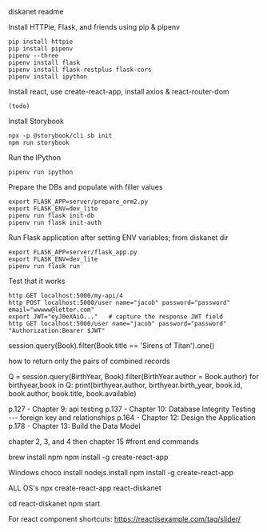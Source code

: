 diskanet readme

Install HTTPie, Flask, and friends using pip & pipenv

    pip install httpie    
    pip install pipenv
    pipenv --three
    pipenv install flask
    pipenv install flask-restplus flask-cors
    pipenv install ipython

Install react, use create-react-app, install axios & react-router-dom

    (todo)

Install Storybook

    npx -p @storybook/cli sb init
    npm run storybook
    
Run the IPython

    pipenv run ipython

Prepare the DBs and populate with filler values

    export FLASK_APP=server/prepare_orm2.py
    export FLASK_ENV=dev_lite
    pipenv run flask init-db
    pipenv run flask init-auth


Run Flask application after setting ENV variables; from diskanet dir

    export FLASK_APP=server/flask_app.py
    export FLASK_ENV=dev_lite
    pipenv run flask run

Test that it works

    http GET localhost:5000/my-api/4
    http POST localhost:5000/user name="jacob" password="password" email="wwwww@letter.com"
    export JWT="eyJ0eXAiO..."   # capture the response JWT field
    http GET localhost:5000/user name="jacob" password="password" "Authorization:Bearer $JWT"



session.query(Book).filter(Book.title == 'Sirens of Titan').one()

how to return only the pairs of combined records

Q = session.query(BirthYear, Book).filter(BirthYear.author = Book.author)
for birthyear,book in Q:
	print(birthyear.author, birthyear.birth_year, book.id, book.author, book.title,
		book.available)
		
p.127 - Chapter 9: api testing 
p.137 - Chapter 10: Database Integrity Testing --- foreign key and relationships
p.164 - Chapter 12: Design the Application
p.178 - Chapter 13: Build the Data Model

chapter 2, 3, and 4 then chapter 15
#front end commands 

brew install npm
npm install -g create-react-app

Windows
choco install nodejs.install
npm install -g create-react-app

ALL OS's
npx create-react-app react-diskanet

cd react-diskanet
npm start


For react component shortcuts: https://reactjsexample.com/tag/slider/

